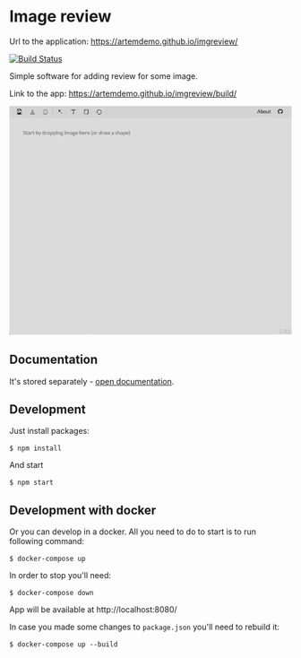 # Image review

Url to the application: https://artemdemo.github.io/imgreview/

[![Build Status](https://travis-ci.org/artemdemo/imgreview.svg?branch=master)](https://travis-ci.org/artemdemo/imgreview)

Simple software for adding review for some image.

Link to the app: https://artemdemo.github.io/imgreview/build/

[![IMG review - functionality](screenshots/imgreview_functionality.gif)](https://artemdemo.github.io/imgreview/build/)

## Documentation

It's stored separately - [open documentation](./documentation/README.md).

## Development

Just install packages:

```
$ npm install
```

And start

```
$ npm start
```

## Development with docker

Or you can develop in a docker.
All you need to do to start is to run following command:

```
$ docker-compose up
```

In order to stop you'll need:

```
$ docker-compose down
```

App will be available at http://localhost:8080/

In case you made some changes to `package.json` you'll need to rebuild it:

```
$ docker-compose up --build
```
